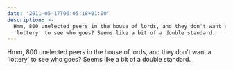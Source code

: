```yaml
---
date: '2011-05-17T06:05:18+01:00'
description: >-
  Hmm, 800 unelected peers in the house of lords, and they don't want a
  'lottery' to see who goes? Seems like a bit of a double standard.
---
```

Hmm, 800 unelected peers in the house of lords, and they don't want a 'lottery' to see who goes? Seems like a bit of a double standard.
